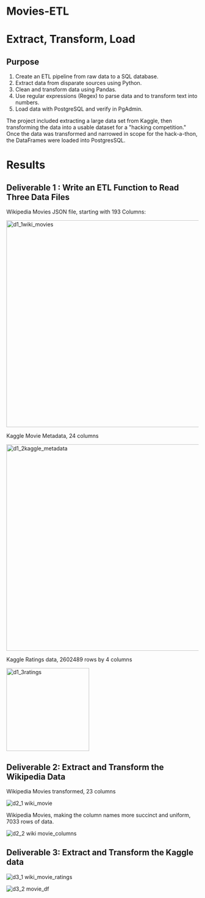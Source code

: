 # Movies-ETL

# Extract, Transform, Load

## Purpose

1. Create an ETL pipeline from raw data to a SQL database.
2. Extract data from disparate sources using Python.
3. Clean and transform data using Pandas.
4. Use regular expressions (Regex) to parse data and to transform text into numbers.
5. Load data with PostgreSQL and verify in PgAdmin.

The project included extracting a large data set from Kaggle, then transforming the data into a usable dataset for a "hacking competition." Once the data was transformed and narrowed in scope for the hack-a-thon, the DataFrames were loaded into PostgresSQL.

# Results

## Deliverable 1 : Write an ETL Function to Read Three Data Files

Wikipedia Movies JSON file, starting with 193 Columns:

<img width="541" alt="d1_1wiki_movies" src="https://user-images.githubusercontent.com/96400887/173410284-48b52088-05b7-4cbe-a9c8-2ec9d1a4c5ae.png">

Kaggle Movie Metadata, 24 columns

<img width="540" alt="d1_2kaggle_metadata" src="https://user-images.githubusercontent.com/96400887/173410308-464c544b-9ce1-4240-b08f-fb6e8e53e889.png">

Kaggle Ratings data, 2602489 rows by 4 columns

<img width="217" alt="d1_3ratings" src="https://user-images.githubusercontent.com/96400887/173410332-82913419-2edb-414c-b7ec-dfd9a09936f8.png">

## Deliverable 2: Extract and Transform the Wikipedia Data

Wikipedia Movies transformed, 23 columns

![d2_1 wiki_movie](https://user-images.githubusercontent.com/96400887/173412008-82e41938-80c1-4d87-865b-8a2a1842430f.png)

Wikipedia Movies, making the column names more succinct and uniform, 7033 rows of data.

![d2_2 wiki movie_columns](https://user-images.githubusercontent.com/96400887/173412218-0104fe4a-5fb7-415d-83d5-40781c5e7046.png)

## Deliverable 3: Extract and Transform the Kaggle data

![d3_1 wiki_movie_ratings](https://user-images.githubusercontent.com/96400887/173412305-2d5b74a8-d37f-49ac-a09f-36ddaffef59c.png)

![d3_2 movie_df](https://user-images.githubusercontent.com/96400887/173412333-7241f690-0a57-4fd8-a187-43195c45cf21.png)












